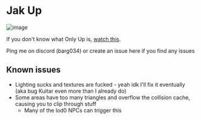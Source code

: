 # Jak Up #

![image](https://github.com/dallmeyer/jak-up/assets/2515356/0fd48125-819c-4bb3-a7dc-ff3e6453be84)

If you don't know what Only Up is, [watch this](https://www.youtube.com/watch?v=i6A0uuxxaxQ&start=994).

Ping me on discord (barg034) or create an issue here if you find any issues

## Known issues ##

- Lighting sucks and textures are fucked - yeah idk I'll fix it eventually (aka bug Kuitar even more than I already do)
- Some areas have too many triangles and overflow the collision cache, causing you to clip through stuff
  - Many of the lod0 NPCs can trigger this
